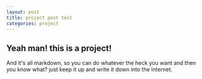 ```yaml
---
layout: post
title: project post test
categories: project
---
```


## Yeah man! this is a project! 

And it's all markdown, so you can do whatever the heck you want and then you know what? just keep it up and write it down into the internet. 